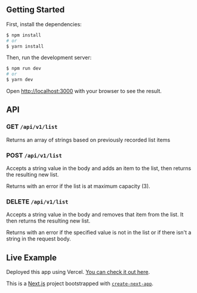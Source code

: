 ## Getting Started

First, install the dependencies:
```bash
$ npm install
# or
$ yarn install
```

Then, run the development server:

```bash
$ npm run dev
# or
$ yarn dev
```

Open [http://localhost:3000](http://localhost:3000) with your browser to see the result.

## API

### GET `/api/v1/list`

Returns an array of strings based on previously recorded list items

### POST `/api/v1/list`

Accepts a string value in the body and adds an item to the list, then returns the resulting new list.

Returns with an error if the list is at maximum capacity (3).

### DELETE `/api/v1/list`

Accepts a string value in the body and removes that item from the list. It then returns the resulting new list.

Returns with an error if the specified value is not in the list or if there isn't a string in the request body.

## Live Example

Deployed this app using Vercel. [You can check it out here](https://tawkify-challenge.vercel.app/).


This is a [Next.js](https://nextjs.org/) project bootstrapped with [`create-next-app`](https://github.com/vercel/next.js/tree/canary/packages/create-next-app).

